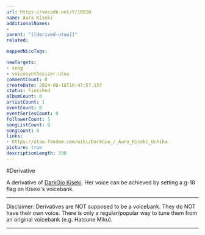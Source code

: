 ```yaml
---
url: https://vocadb.net/T/10818
name: Aura Kiseki
additionalNames: 
- 
parent: "[[derived-utau]]"
related:

mappedNicoTags:

newTargets:
- song
- voicesynthesizer:utau
commentCount: 0
createDate: 2024-08-18T10:47:57.157
status: Finished
albumCount: 0
artistCount: 1
eventCount: 0
eventSeriesCount: 0
followerCount: 1
songListCount: 0
songCount: 8
links: 
- https://utau.fandom.com/wiki/DarkGio_/_Aura_Kiseki_Uchiha
picture: true
descriptionLength: 330
---
```


#Derivative

A derivative of [DarkGio Kiseki](https://vocadb.net/Ar/143761). Her voice can be achieved by setting a g-18 flag on Kiseki's voicebank.
___
Disclaimer:
Derivatives are NOT supposed to be a voicebank. They do NOT have their own voice. There is only a regular/popular way to tune them from an original voicebank (e.g. Hatsune Miku).

---

